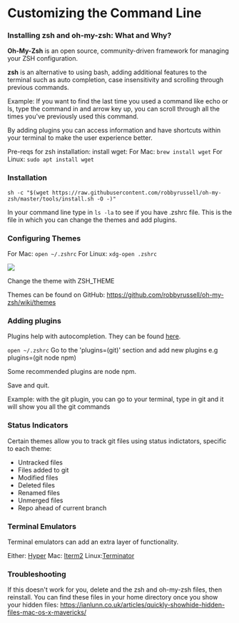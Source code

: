 # Customizing the Command Line

### Installing zsh and oh-my-zsh: What and Why?

**Oh-My-Zsh** is an open source, community-driven framework for managing your ZSH configuration. 

**zsh** is an alternative to using bash, adding additional features to the terminal such as auto completion, case insensitivity and scrolling through previous commands.

Example: If you want to find the last time you used a command like echo or ls, type the command in and arrow key up, you can scroll through all the times you've previously used this command.

By adding plugins you can access information and have shortcuts within your terminal to make the user experience better.

Pre-reqs for zsh installation: install wget:
For Mac: `brew install wget`
For Linux: `sudo apt install wget`

### Installation

`sh -c "$(wget https://raw.githubusercontent.com/robbyrussell/oh-my-zsh/master/tools/install.sh -O -)"`

In your command line type in `ls -la`
to see if you have .zshrc file. This is the file in which you can change the themes and add plugins. 


### Configuring Themes

For Mac: `open ~/.zshrc`
For Linux: `xdg-open .zshrc`

![](https://i.imgur.com/DL5ADMn.png)

Change the theme with ZSH_THEME

Themes can be found on GitHub:
https://github.com/robbyrussell/oh-my-zsh/wiki/themes

### Adding plugins

Plugins help with autocompletion. They can be found [here](https://github.com/robbyrussell/oh-my-zsh/wiki/Plugins).

`open ~/.zshrc`
Go to the 'plugins=(git)' section and add new plugins e.g plugins=(git node npm)

Some recommended plugins are node npm.

Save and quit.

Example: with the git plugin, you can go to your terminal, type in git and it will show you all the git commands

### Status Indicators

Certain themes allow you to track git files using status indictators, specific to each theme:

- Untracked files
- Files added to git
- Modified files
- Deleted files
- Renamed files
- Unmerged files
- Repo ahead of current branch


### Terminal Emulators

Terminal emulators can add an extra layer of functionality.

Either: [Hyper](https://hyper.is/)
Mac: [Iterm2](https://www.iterm2.com/index.html)
Linux:[Terminator](https://gnometerminator.blogspot.co.uk/p/introduction.html)

### Troubleshooting 


If this doesn't work for you, delete and the zsh and oh-my-zsh files, then reinstall. You can find these files in your home directory once you show your hidden files: https://ianlunn.co.uk/articles/quickly-showhide-hidden-files-mac-os-x-mavericks/